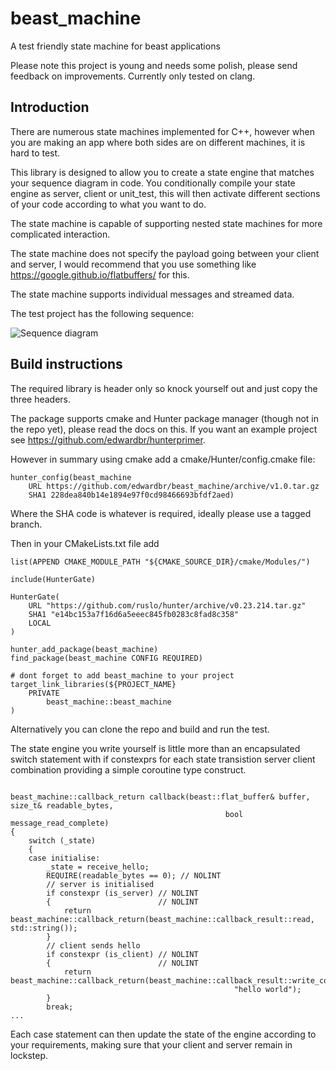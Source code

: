 # beast_machine
A test friendly state machine for beast applications

Please note this project is young and needs some polish, please send feedback on improvements.  Currently only tested on clang.

## Introduction

There are numerous state machines implemented for C++, however when you are making an app where both sides are on different machines, it is hard to test.  

This library is designed to allow you to create a state engine that matches your sequence diagram in code.  You conditionally compile your state engine as server, client or unit_test, this will then activate different sections of your code according to what you want to do.

The state machine is capable of supporting nested state machines for more complicated interaction.

The state machine does not specify the payload going between your client and server, I would recommend that you use something like https://google.github.io/flatbuffers/ for this.

The state machine supports individual messages and streamed data.

The test project has the following sequence:

![Sequence diagram](https://github.com/edwardbr/beast_machine/blob/master/docs/flow_diagram.png?raw=true)

## Build instructions

The required library is header only so knock yourself out and just copy the three headers.  

The package supports cmake and Hunter package manager (though not in the repo yet), please read the docs on this.  If you want an example project see https://github.com/edwardbr/hunterprimer.

However in summary using cmake add a cmake/Hunter/config.cmake file:

```
hunter_config(beast_machine
    URL https://github.com/edwardbr/beast_machine/archive/v1.0.tar.gz
    SHA1 228dea840b14e1894e97f0cd98466693bfdf2aed)
```
Where the SHA code is whatever is required, ideally please use a tagged branch.

Then in your CMakeLists.txt file add

```
list(APPEND CMAKE_MODULE_PATH "${CMAKE_SOURCE_DIR}/cmake/Modules/")

include(HunterGate)

HunterGate(
    URL "https://github.com/ruslo/hunter/archive/v0.23.214.tar.gz"
    SHA1 "e14bc153a7f16d6a5eeec845fb0283c8fad8c358"
    LOCAL
)

hunter_add_package(beast_machine)
find_package(beast_machine CONFIG REQUIRED)

# dont forget to add beast_machine to your project
target_link_libraries(${PROJECT_NAME} 
    PRIVATE 
        beast_machine::beast_machine
)
```

Alternatively you can clone the repo and build and run the test.

The state engine you write yourself is little more than an encapsulated switch statement with if constexprs for each state transistion server client combination providing a simple coroutine type construct.


```

beast_machine::callback_return callback(beast::flat_buffer& buffer, size_t& readable_bytes,
                                                bool message_read_complete)
{
    switch (_state)
    {
    case initialise:
        _state = receive_hello;
        REQUIRE(readable_bytes == 0); // NOLINT
        // server is initialised
        if constexpr (is_server) // NOLINT
        {                        // NOLINT
            return beast_machine::callback_return(beast_machine::callback_result::read, std::string());
        }
        // client sends hello
        if constexpr (is_client) // NOLINT
        {                        // NOLINT
            return beast_machine::callback_return(beast_machine::callback_result::write_complete,
                                                  "hello world");
        }
        break;
...
```

Each case statement can then update the state of the engine according to your requirements, making sure that your client and server remain in lockstep.
